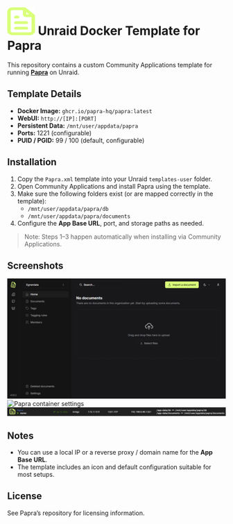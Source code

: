 <h1>
  <img src="https://raw.githubusercontent.com/egnerdata/unraid-docker-templates/main/icons/papra.png" width="64" height="64" alt="Papra Icon" />
  Unraid Docker Template for Papra
</h1>

This repository contains a custom Community Applications template for running **[Papra](https://github.com/papra-hq/papra)** on Unraid.

## Template Details

- **Docker Image:** `ghcr.io/papra-hq/papra:latest`
- **WebUI:** `http://[IP]:[PORT]`
- **Persistent Data:** `/mnt/user/appdata/papra`
- **Ports:** 1221 (configurable)
- **PUID / PGID:** 99 / 100 (default, configurable)

## Installation

1. Copy the `Papra.xml` template into your Unraid `templates-user` folder.
2. Open Community Applications and install Papra using the template.
3. Make sure the following folders exist (or are mapped correctly in the template):
   - `/mnt/user/appdata/papra/db`
   - `/mnt/user/appdata/papra/documents`
4. Configure the **App Base URL**, port, and storage paths as needed.

> Note: Steps 1–3 happen automatically when installing via Community Applications.

## Screenshots

![Papra dashboard](https://raw.githubusercontent.com/egnerdata/unraid-docker-templates/main/screenshots/papra-unraid_1.png)
![Papra container settings](https://raw.githubusercontent.com/egnerdata/unraid-docker-templates/main/screenshots/screenshot2.png)
![Papra container](https://raw.githubusercontent.com/egnerdata/unraid-docker-templates/main/screenshots/papra-unraid_3.png)

## Notes

- You can use a local IP or a reverse proxy / domain name for the **App Base URL**.
- The template includes an icon and default configuration suitable for most setups.

## License

See Papra’s repository for licensing information.
